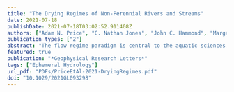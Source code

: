 ```yaml
---
title: "The Drying Regimes of Non-Perennial Rivers and Streams"
date: 2021-07-18
publishDate: 2021-07-18T03:02:52.911408Z
authors: ["Adam N. Price", "C. Nathan Jones", "John C. Hammond", "Margaret A. Zimmer", "Samuel C. Zipper"]
publication_types: ["2"]
abstract: "The flow regime paradigm is central to the aquatic sciences, where flow drives critical functions in lotic systems. Non-perennial streams comprise the majority of global river length, thus we extended this paradigm to stream drying. Using 894 USGS gages, we isolated 25,207 drying events from 1979 to 2018, represented by a streamflow peak followed by no flow. We calculated hydrologic signatures for each drying event and using multivariate statistics, grouped events into drying regimes characterized by: (a) fast drying, (b) long no-flow duration, (c) prolonged drying following low antecedent flows, (d) drying without a distinctive hydrologic signature. 77% of gages had more than one drying regime at different times within the study period. Random forests revealed land cover/use are more important to how a river dries than climate or physiographic characteristics. Clustering stream drying behavior may allow practitioners to more systematically adapt water resource management practices to specific drying regimes or rivers."
featured: true
publication: "*Geophysical Research Letters*"
tags: ["Ephemeral Hydrology"]
url_pdf: "PDFs/PriceEtAl-2021-DryingRegimes.pdf"
doi: "10.1029/2021GL093298"
---
```


